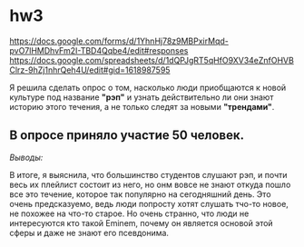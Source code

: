 # hw3
<https://docs.google.com/forms/d/1YhnHj78z9MBPxirMqd-pvO7lHMDhvFm2I-TBD4Qqbe4/edit#responses>
<https://docs.google.com/spreadsheets/d/1dQPJgRT5qHfO9XV34eZnfOHVBClrz-9hZj1nhrQeh4U/edit#gid=1618987595>

Я решила сделать опрос о том, насколько люди приобщаются к новой культуре под название **"рэп"** и узнать действительно ли они знают  историю этого течения, а не только следят за новыми **"трендами"**.
## В опросе приняло участие 50 человек.
*Выводы:*

В итоге, я выяснила, что большинство студентов слушают рэп, и почти весь их плейлист состоит из него, но онм  вовсе не знают откуда пошло все это течение, которое так популярно на сегодняшний день. Это очень предсказуемо, ведь люди попросту хотят слушать тчо-то новое, не похожее на что-то старое. Но очень странно, что люди не интересуются кто такой Eminem, почему он является основой этой сферы и даже не знают его псевдонима.
